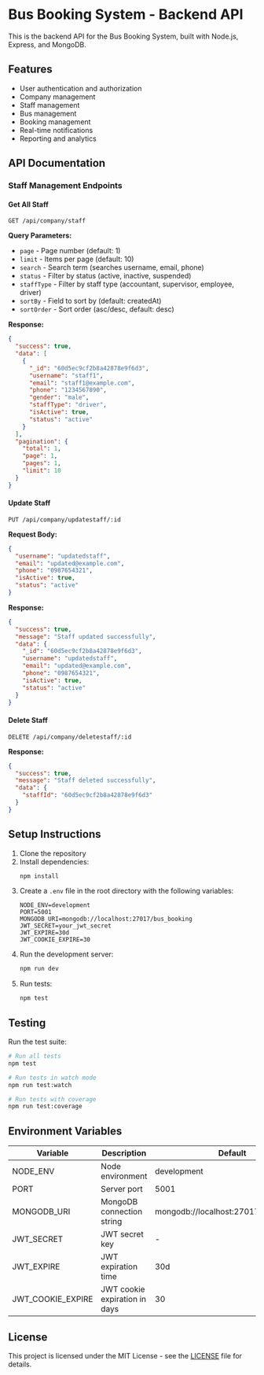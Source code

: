 # Bus Booking System - Backend API

This is the backend API for the Bus Booking System, built with Node.js, Express, and MongoDB.

## Features

- User authentication and authorization
- Company management
- Staff management
- Bus management
- Booking management
- Real-time notifications
- Reporting and analytics

## API Documentation

### Staff Management Endpoints

#### Get All Staff

```http
GET /api/company/staff
```

**Query Parameters:**
- `page` - Page number (default: 1)
- `limit` - Items per page (default: 10)
- `search` - Search term (searches username, email, phone)
- `status` - Filter by status (active, inactive, suspended)
- `staffType` - Filter by staff type (accountant, supervisor, employee, driver)
- `sortBy` - Field to sort by (default: createdAt)
- `sortOrder` - Sort order (asc/desc, default: desc)

**Response:**
```json
{
  "success": true,
  "data": [
    {
      "_id": "60d5ec9cf2b8a42878e9f6d3",
      "username": "staff1",
      "email": "staff1@example.com",
      "phone": "1234567890",
      "gender": "male",
      "staffType": "driver",
      "isActive": true,
      "status": "active"
    }
  ],
  "pagination": {
    "total": 1,
    "page": 1,
    "pages": 1,
    "limit": 10
  }
}
```

#### Update Staff

```http
PUT /api/company/updatestaff/:id
```

**Request Body:**
```json
{
  "username": "updatedstaff",
  "email": "updated@example.com",
  "phone": "0987654321",
  "isActive": true,
  "status": "active"
}
```

**Response:**
```json
{
  "success": true,
  "message": "Staff updated successfully",
  "data": {
    "_id": "60d5ec9cf2b8a42878e9f6d3",
    "username": "updatedstaff",
    "email": "updated@example.com",
    "phone": "0987654321",
    "isActive": true,
    "status": "active"
  }
}
```

#### Delete Staff

```http
DELETE /api/company/deletestaff/:id
```

**Response:**
```json
{
  "success": true,
  "message": "Staff deleted successfully",
  "data": {
    "staffId": "60d5ec9cf2b8a42878e9f6d3"
  }
}
```

## Setup Instructions

1. Clone the repository
2. Install dependencies:
   ```bash
   npm install
   ```
3. Create a `.env` file in the root directory with the following variables:
   ```
   NODE_ENV=development
   PORT=5001
   MONGODB_URI=mongodb://localhost:27017/bus_booking
   JWT_SECRET=your_jwt_secret
   JWT_EXPIRE=30d
   JWT_COOKIE_EXPIRE=30
   ```
4. Run the development server:
   ```bash
   npm run dev
   ```
5. Run tests:
   ```bash
   npm test
   ```

## Testing

Run the test suite:

```bash
# Run all tests
npm test

# Run tests in watch mode
npm run test:watch

# Run tests with coverage
npm run test:coverage
```

## Environment Variables

| Variable | Description | Default |
|----------|-------------|---------|
| NODE_ENV | Node environment | development |
| PORT | Server port | 5001 |
| MONGODB_URI | MongoDB connection string | mongodb://localhost:27017/bus_booking |
| JWT_SECRET | JWT secret key | - |
| JWT_EXPIRE | JWT expiration time | 30d |
| JWT_COOKIE_EXPIRE | JWT cookie expiration in days | 30 |

## License

This project is licensed under the MIT License - see the [LICENSE](LICENSE) file for details.
